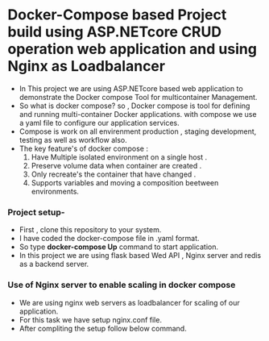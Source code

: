 # Docker-Compose based Project build using ASP.NETcore CRUD operation web application and using Nginx as Loadbalancer 
- In This project we are using ASP.NETcore based web application to demonstrate the Docker compose Tool for multicontainer Management.
- So what is docker compose? so , Docker compose is tool for defining and running multi-container Docker applications. with compose we use a yaml file to configure our
  application services.
- Compose is work on all envirenment production , staging development, testing as well as workflow also.
- The key feature's of docker compose :
   1. Have Multiple isolated environment on a single host .
   2. Preserve volume data when container are created .
   3. Only recreate's the container that have changed .
   4. Supports variables and moving a composition beetween environments.
      
### Project setup-
-  First , clone this repository to your system.
-  I have coded the docker-compose file in .yaml format.
-  So type **docker-compose Up** command to start application.
-  In this project we are using flask based Wed API , Nginx server and redis as a backend server.

### Use of Nginx server to enable scaling in docker compose
- We are using nginx web servers as loadbalancer for scaling of our application.
- For this task we have setup nginx.conf file.
- After compliting the setup follow below command.
